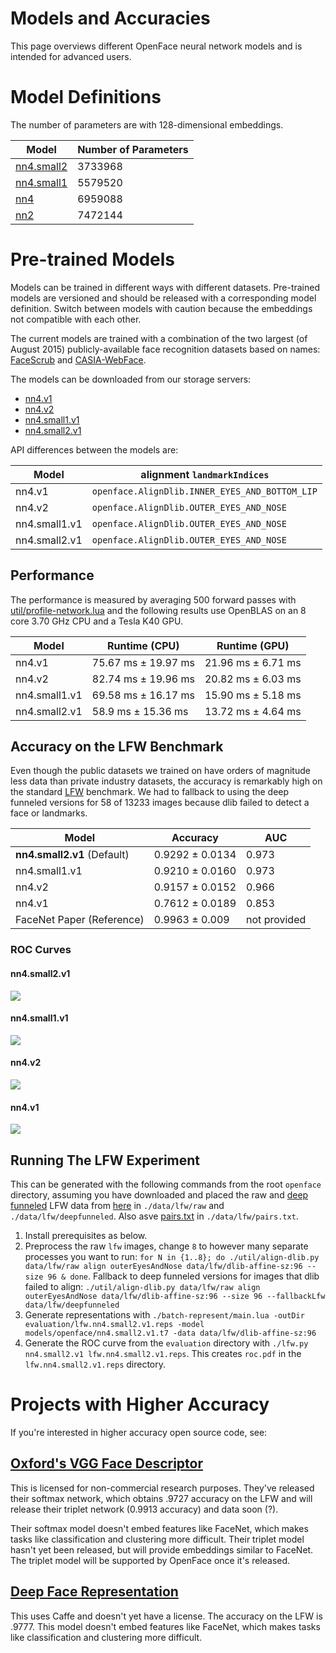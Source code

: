 # Models and Accuracies
This page overviews different OpenFace neural network models
and is intended for advanced users.

# Model Definitions

The number of parameters are with 128-dimensional embeddings.

| Model | Number of Parameters |
|---|---|
| [nn4.small2](https://github.com/cmusatyalab/openface/blob/master/models/openface/nn4.small2.def.lua) | 3733968 |
| [nn4.small1](https://github.com/cmusatyalab/openface/blob/master/models/openface/nn4.small1.def.lua) | 5579520 |
| [nn4](https://github.com/cmusatyalab/openface/blob/master/models/openface/nn4.def.lua) | 6959088 |
| [nn2](https://github.com/cmusatyalab/openface/blob/master/models/openface/nn2.def.lua) | 7472144 |

# Pre-trained Models
Models can be trained in different ways with different datasets.
Pre-trained models are versioned and should be released with
a corresponding model definition.
Switch between models with caution because the embeddings
not compatible with each other.

The current models are trained with a combination of the two largest
(of August 2015) publicly-available face recognition datasets based on names:
[FaceScrub](http://vintage.winklerbros.net/facescrub.html)
and [CASIA-WebFace](http://arxiv.org/abs/1411.7923).

The models can be downloaded from our storage servers:

+ [nn4.v1](http://openface-models.storage.cmusatyalab.org/nn4.v1.t7)
+ [nn4.v2](http://openface-models.storage.cmusatyalab.org/nn4.v2.t7)
+ [nn4.small1.v1](http://openface-models.storage.cmusatyalab.org/nn4.small1.v1.t7)
+ [nn4.small2.v1](http://openface-models.storage.cmusatyalab.org/nn4.small2.v1.t7)

API differences between the models are:

| Model  | alignment `landmarkIndices` |
|---|---|
| nn4.v1 | `openface.AlignDlib.INNER_EYES_AND_BOTTOM_LIP` |
| nn4.v2 | `openface.AlignDlib.OUTER_EYES_AND_NOSE` |
| nn4.small1.v1 | `openface.AlignDlib.OUTER_EYES_AND_NOSE` |
| nn4.small2.v1 | `openface.AlignDlib.OUTER_EYES_AND_NOSE` |

## Performance
The performance is measured by averaging 500 forward passes with
[util/profile-network.lua](https://github.com/cmusatyalab/openface/blob/master/util/profile-network.lua)
and the following results use OpenBLAS on an 8 core 3.70 GHz CPU
and a Tesla K40 GPU.

| Model  | Runtime (CPU) | Runtime (GPU) |
|---|---|---|
| nn4.v1 | 75.67 ms &plusmn; 19.97 ms | 21.96 ms &plusmn; 6.71 ms |
| nn4.v2 | 82.74 ms &plusmn; 19.96 ms | 20.82 ms &plusmn; 6.03 ms |
| nn4.small1.v1 | 69.58 ms &plusmn; 16.17 ms | 15.90 ms &plusmn; 5.18 ms |
| nn4.small2.v1 | 58.9 ms &plusmn; 15.36 ms | 13.72 ms &plusmn; 4.64 ms |

## Accuracy on the LFW Benchmark

Even though the public datasets we trained on have orders of magnitude less data
than private industry datasets, the accuracy is remarkably high
on the standard
[LFW](http://vis-www.cs.umass.edu/lfw/results.html)
benchmark.
We had to fallback to using the deep funneled versions for
58 of 13233 images because dlib failed to detect a face or landmarks.

| Model | Accuracy | AUC |
|---|---|---|
| **nn4.small2.v1** (Default) | 0.9292 &plusmn; 0.0134 | 0.973 |
| nn4.small1.v1 | 0.9210 &plusmn; 0.0160 | 0.973 |
| nn4.v2 | 0.9157 &plusmn; 0.0152 | 0.966 |
| nn4.v1 | 0.7612 &plusmn; 0.0189 | 0.853 |
| FaceNet Paper (Reference) | 0.9963 ± 0.009 | not provided |

### ROC Curves

#### nn4.small2.v1
![](https://raw.githubusercontent.com/cmusatyalab/openface/master/evaluation/lfw.nn4.small2.v1/roc.png)

#### nn4.small1.v1
![](https://raw.githubusercontent.com/cmusatyalab/openface/master/evaluation/lfw.nn4.small1.v1/roc.png)

#### nn4.v2
![](https://raw.githubusercontent.com/cmusatyalab/openface/master/evaluation/lfw.nn4.v2/roc.png)

#### nn4.v1
![](https://raw.githubusercontent.com/cmusatyalab/openface/master/evaluation/lfw.nn4.v1/roc.png)


## Running The LFW Experiment

This can be generated with the following commands from the root `openface`
directory, assuming you have downloaded and placed the raw and
[deep funneled](http://vis-www.cs.umass.edu/deep_funnel.html)
LFW data from [here](http://vis-www.cs.umass.edu/lfw/)
in `./data/lfw/raw` and `./data/lfw/deepfunneled`.
Also asve [pairs.txt](http://vis-www.cs.umass.edu/lfw/pairs.txt) in
`./data/lfw/pairs.txt`.

1. Install prerequisites as below.
2. Preprocess the raw `lfw` images, change `8` to however many
   separate processes you want to run:
   `for N in {1..8}; do ./util/align-dlib.py data/lfw/raw align outerEyesAndNose data/lfw/dlib-affine-sz:96 --size 96 & done`.
   Fallback to deep funneled versions for images that dlib failed
   to align:
   `./util/align-dlib.py data/lfw/raw align outerEyesAndNose data/lfw/dlib-affine-sz:96 --size 96 --fallbackLfw data/lfw/deepfunneled`
3. Generate representations with `./batch-represent/main.lua -outDir evaluation/lfw.nn4.small2.v1.reps -model models/openface/nn4.small2.v1.t7 -data data/lfw/dlib-affine-sz:96`
4. Generate the ROC curve from the `evaluation` directory with `./lfw.py nn4.small2.v1 lfw.nn4.small2.v1.reps`.
   This creates `roc.pdf` in the `lfw.nn4.small2.v1.reps` directory.

# Projects with Higher Accuracy

If you're interested in higher accuracy open source code, see:

## [Oxford's VGG Face Descriptor](http://www.robots.ox.ac.uk/~vgg/software/vgg_face/)

This is licensed for non-commercial research purposes.
They've released their softmax network, which obtains .9727 accuracy
on the LFW and will release their triplet network (0.9913 accuracy)
and data soon (?).

Their softmax model doesn't embed features like FaceNet,
which makes tasks like classification and clustering more difficult.
Their triplet model hasn't yet been released, but will provide
embeddings similar to FaceNet.
The triplet model will be supported by OpenFace once it's released.

## [Deep Face Representation](https://github.com/AlfredXiangWu/face_verification_experiment)

This uses Caffe and doesn't yet have a license.
The accuracy on the LFW is .9777.
This model doesn't embed features like FaceNet,
which makes tasks like classification and clustering more difficult.
